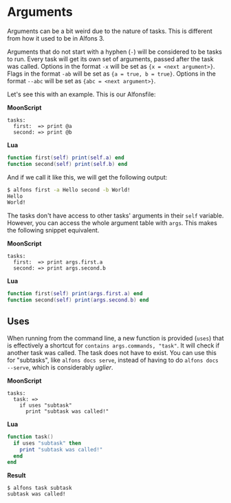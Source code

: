 # Arguments

Arguments can be a bit weird due to the nature of tasks. This is different from how it used to be in Alfons 3.

Arguments that do not start with a hyphen (`-`) will be considered to be tasks to run. Every task will get its own set of arguments, passed after the task was called. Options in the format `-x` will be set as `{x = <next argument>}`. Flags in the format `-ab` will be set as `{a = true, b = true}`. Options in the format `--abc` will be set as `{abc = <next argument>}`.

Let's see this with an example. This is our Alfonsfile:

**MoonScript**

```moon
tasks:
  first:  => print @a
  second: => print @b
```

**Lua**

```lua
function first(self) print(self.a) end
function second(self) print(self.b) end
```

And if we call it like this, we will get the following output:

```sh
$ alfons first -a Hello second -b World!
Hello
World!
```

The tasks don't have access to other tasks' arguments in their `self` variable. However, you can access the whole argument table with `args`. This makes the following snippet equivalent.

**MoonScript**

```moon
tasks:
  first:  => print args.first.a
  second: => print args.second.b
```

**Lua**

```lua
function first(self) print(args.first.a) end
function second(self) print(args.second.b) end
```

## Uses

When running from the command line, a new function is provided (`uses`) that is effectively a shortcut for `contains args.commands, "task"`. It will check if another task was called. The task does not have to exist. You can use this for "subtasks", like `alfons docs serve`, instead of having to do `alfons docs --serve`, which is considerably *uglier*.

**MoonScript**

```moon
tasks:
  task: =>
    if uses "subtask"
      print "subtask was called!"
```

**Lua**

```lua
function task()
  if uses "subtask" then
    print "subtask was called!"
  end
end
```

**Result**

```
$ alfons task subtask
subtask was called!
```